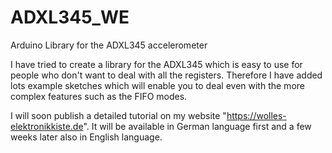 # ADXL345_WE
Arduino Library for the ADXL345 accelerometer

I have tried to create a library for the ADXL345 which is easy to use for people who don't want to deal with all the registers. Therefore I have added lots example sketches which will enable you to deal even with the more complex features such as the FIFO modes. 

I will soon publish a detailed tutorial on my website "https://wolles-elektronikkiste.de". It will be available in German language first and a few weeks later also in English language. 
